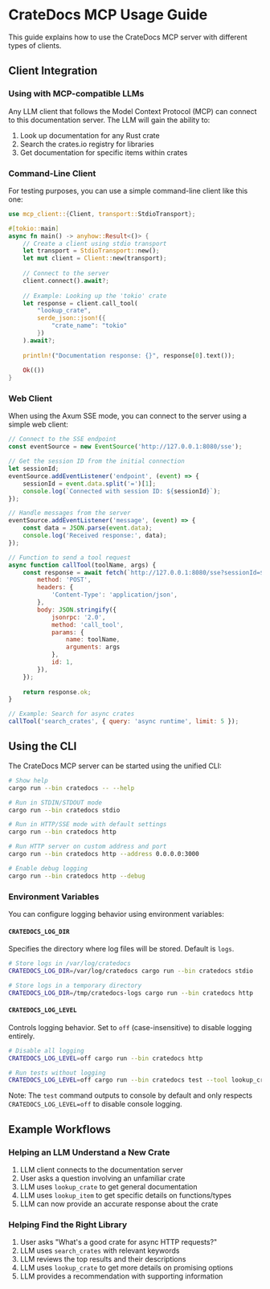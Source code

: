# CrateDocs MCP Usage Guide

This guide explains how to use the CrateDocs MCP server with different types of clients.

## Client Integration

### Using with MCP-compatible LLMs

Any LLM client that follows the Model Context Protocol (MCP) can connect to this documentation server. The LLM will gain the ability to:

1. Look up documentation for any Rust crate
2. Search the crates.io registry for libraries
3. Get documentation for specific items within crates

### Command-Line Client

For testing purposes, you can use a simple command-line client like this one:

```rust
use mcp_client::{Client, transport::StdioTransport};

#[tokio::main]
async fn main() -> anyhow::Result<()> {
    // Create a client using stdio transport
    let transport = StdioTransport::new();
    let mut client = Client::new(transport);
    
    // Connect to the server
    client.connect().await?;
    
    // Example: Looking up the 'tokio' crate
    let response = client.call_tool(
        "lookup_crate", 
        serde_json::json!({
            "crate_name": "tokio"
        })
    ).await?;
    
    println!("Documentation response: {}", response[0].text());
    
    Ok(())
}
```

### Web Client

When using the Axum SSE mode, you can connect to the server using a simple web client:

```javascript
// Connect to the SSE endpoint
const eventSource = new EventSource('http://127.0.0.1:8080/sse');

// Get the session ID from the initial connection
let sessionId;
eventSource.addEventListener('endpoint', (event) => {
    sessionId = event.data.split('=')[1];
    console.log(`Connected with session ID: ${sessionId}`);
});

// Handle messages from the server
eventSource.addEventListener('message', (event) => {
    const data = JSON.parse(event.data);
    console.log('Received response:', data);
});

// Function to send a tool request
async function callTool(toolName, args) {
    const response = await fetch(`http://127.0.0.1:8080/sse?sessionId=${sessionId}`, {
        method: 'POST',
        headers: {
            'Content-Type': 'application/json',
        },
        body: JSON.stringify({
            jsonrpc: '2.0',
            method: 'call_tool',
            params: {
                name: toolName,
                arguments: args
            },
            id: 1,
        }),
    });
    
    return response.ok;
}

// Example: Search for async crates
callTool('search_crates', { query: 'async runtime', limit: 5 });
```

## Using the CLI

The CrateDocs MCP server can be started using the unified CLI:

```bash
# Show help
cargo run --bin cratedocs -- --help

# Run in STDIN/STDOUT mode
cargo run --bin cratedocs stdio

# Run in HTTP/SSE mode with default settings
cargo run --bin cratedocs http

# Run HTTP server on custom address and port
cargo run --bin cratedocs http --address 0.0.0.0:3000

# Enable debug logging
cargo run --bin cratedocs http --debug
```

### Environment Variables

You can configure logging behavior using environment variables:

#### `CRATEDOCS_LOG_DIR`
Specifies the directory where log files will be stored. Default is `logs`.

```bash
# Store logs in /var/log/cratedocs
CRATEDOCS_LOG_DIR=/var/log/cratedocs cargo run --bin cratedocs stdio

# Store logs in a temporary directory
CRATEDOCS_LOG_DIR=/tmp/cratedocs-logs cargo run --bin cratedocs http
```

#### `CRATEDOCS_LOG_LEVEL`
Controls logging behavior. Set to `off` (case-insensitive) to disable logging entirely.

```bash
# Disable all logging
CRATEDOCS_LOG_LEVEL=off cargo run --bin cratedocs http

# Run tests without logging
CRATEDOCS_LOG_LEVEL=off cargo run --bin cratedocs test --tool lookup_crate --crate-name tokio
```

Note: The `test` command outputs to console by default and only respects `CRATEDOCS_LOG_LEVEL=off` to disable console logging.

## Example Workflows

### Helping an LLM Understand a New Crate

1. LLM client connects to the documentation server
2. User asks a question involving an unfamiliar crate
3. LLM uses `lookup_crate` to get general documentation
4. LLM uses `lookup_item` to get specific details on functions/types
5. LLM can now provide an accurate response about the crate

### Helping Find the Right Library

1. User asks "What's a good crate for async HTTP requests?"
2. LLM uses `search_crates` with relevant keywords
3. LLM reviews the top results and their descriptions
4. LLM uses `lookup_crate` to get more details on promising options
5. LLM provides a recommendation with supporting information